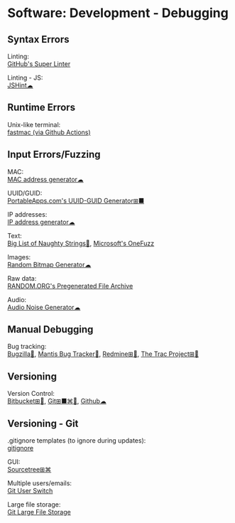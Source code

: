 # Software: Development - Debugging

## Syntax Errors

Linting:  
[GitHub's Super Linter](https://github.com/github/super-linter)

Linting - JS:  
[JSHint☁](https://jshint.com/)

## Runtime Errors

Unix-like terminal:  
[fastmac (via Github Actions)](https://github.com/fastai/fastmac/)

## Input Errors/Fuzzing

MAC:  
[MAC address generator☁](https://commentpicker.com/mac-address-generator.php)

UUID/GUID:  
[PortableApps.com's UUID-GUID Generator⊞■](https://portableapps.com/apps/utilities/uuid-guid_generator_portable)

IP addresses:  
[IP address generator☁](https://commentpicker.com/ip-address-generator.php)

Text:  
[Big List of Naughty Strings🐍](https://github.com/minimaxir/big-list-of-naughty-strings),
[Microsoft's OneFuzz](https://github.com/microsoft/onefuzz)

Images:  
[Random Bitmap Generator☁](https://www.random.org/bitmaps/)

Raw data:  
[RANDOM.ORG's Pregenerated File Archive](https://archive.random.org/)

Audio:  
[Audio Noise Generator☁](https://www.random.org/audio-noise/)

## Manual Debugging

Bug tracking:  
[Bugzilla🐧](https://www.bugzilla.org/),
[Mantis Bug Tracker🐧](https://www.mantisbt.org/),
[Redmine⊞🐧](https://www.redmine.org/),
[The Trac Project⊞🐧](https://trac.edgewall.org/)

## Versioning

Version Control:  
[Bitbucket⊞🐧](https://bitbucket.org/),
[Git⊞■⌘🐧](https://git-scm.com/),
[Github☁](https://github.com/)

## Versioning - Git

.gitignore templates (to ignore during updates):  
[gitignore](https://github.com/github/gitignore/)

GUI:  
[Sourcetree⊞⌘](https://www.sourcetreeapp.com/)

Multiple users/emails:  
[Git User Switch](https://github.com/geongeorge/Git-User-Switch)

Large file storage:  
[Git Large File Storage](https://git-lfs.github.com/)
